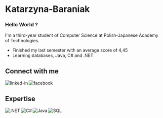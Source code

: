 # Katarzyna-Baraniak
### Hello World ?
I'm a third-year student of Computer Science at Polish-Japanese Academy of Technologies.
-  Finished my last semester with an average score of 4,45
-  Learning databases, Java, C# and .NET
## Connect with me
[<img align="left" alt="linked-in" src="https://img.shields.io/badge/linkedin-%230077B5.svg?&style=for-the-badge&logo=linkedin&logoColor=white" />](https://www.linkedin.com/in/katarzyna-baraniak-486624190/)[<img align="left" alt="facebook" src="https://img.shields.io/badge/facebook-%231877F2.svg?&style=for-the-badge&logo=facebook&logoColor=white" />](https://www.facebook.com/kasia.k.baraniak)<br>
## Expertise
<img align="left" alt=".NET" src="https://img.shields.io/badge/.NET-5C2D91?style=for-the-badge&logo=.net&logoColor=white)" />
<img align="left" alt="C#" src="https://img.shields.io/badge/c%23-%23239120.svg?style=for-the-badge&logo=c-sharp&logoColor=white" /><img align="left" alt="Java" src="https://img.shields.io/badge/java-%23ED8B00.svg?style=for-the-badge&logo=java&logoColor=white" /><img align="left" alt="SQL" src="https://img.shields.io/badge/Microsoft%20SQL%20Sever-CC2927?style=for-the-badge&logo=microsoft%20sql%20server&logoColor=white" />
<br>
